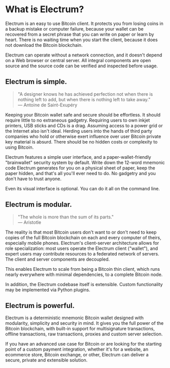 What is Electrum?
=================

Electrum is an easy to use Bitcoin client. It protects you from losing
coins in a backup mistake or computer failure, because your wallet can
be recovered from a secret phrase that you can write on paper or learn
by heart. There is no waiting time when you start the client, because
it does not download the Bitcoin blockchain.

Electrum can operate without a network connection, and it doesn't depend
on a Web browser or central server. All integral components are open
source and the source code can be verified and inspected before usage.

Electrum is simple.
-------------------

> "A designer knows he has achieved perfection not when there is nothing left to add, but when there is nothing left to take away."  
> — Antoine de Saint-Exupéry

Keeping your Bitcoin wallet safe and secure should be effortless.
It should require little to no extraneous gadgetry. Requiring users to
own inkjet printers, USB sticks and CDs is a drag. Assuming access to
a power grid or the Internet also isn't ideal. Herding users into the
hands of third party companies who hold or otherwise exert influence
over user Bitcoin private key material is absurd. There should be no
hidden costs or complexity to using Bitcoin.

Electrum features a simple user interface, and a paper-wallet-friendly
"brainwallet" security system by default. Write down the 12-word mnemonic
code Electrum generates for you on a physical sheet of paper, keep the
paper hidden, and that's all you'll ever need to do. No gadgetry and
you don't have to trust anyone.

Even its visual interface is optional. You can do it all on the command
line.

Electrum is modular.
--------------------

> "The whole is more than the sum of its parts."  
> — Aristotle

The reality is that most Bitcoin users don't want to or don't need to
keep copies of the full Bitcoin blockchain on each and every computer of
theirs, especially mobile phones. Electrum's client-server architecture
allows for role specialization: most users operate the Electrum client
("wallet"), and expert users may contribute resources to a federated
network of servers. The client and server components are decoupled.

This enables Electrum to scale from being a Bitcoin thin client,
which runs nearly everywhere with minimal dependencies, to a complete
Bitcoin node.

In addition, the Electrum codebase itself is extensible. Custom
functionality may be implemented via Python plugins.

Electrum is powerful.
---------------------

Electrum is a deterministic mnemonic Bitcoin wallet designed with
modularity, simplicity and security in mind. It gives you the full power
of the Bitcoin blockchain, with built-in support for multisignature
transactions, offline transactions, raw transactions, proxies and custom
server selection.

If you have an advanced use case for Bitcoin or are looking for the
starting point of a custom payment integration, whether it's for a
website, an ecommerce store, Bitcoin exchange, or other, Electrum can
deliver a secure, private and extensible solution.

